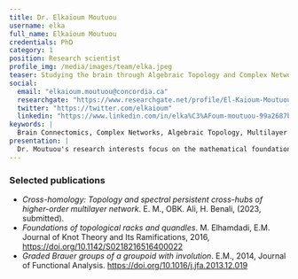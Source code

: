 ```yaml
---
title: Dr. Elkaïoum Moutuou
username: elka
full_name: Elkaïoum Moutuou
credentials: PhD
category: 1
position: Research scientist
profile_img: /media/images/team/elka.jpeg
teaser: Studying the brain through Algebraic Topology and Complex Networks.
social:
  email: "elkaioum.moutuou@concordia.ca"
  researchgate: "https://www.researchgate.net/profile/El-Kaioum-Moutuou"
  twitter: "https://twitter.com/elkaioum"
  linkedin: "https://www.linkedin.com/in/elka%C3%AFoum-moutuou-99a2687b/"
keywords: |
  Brain Connectomics, Complex Networks, Algebraic Topology, Multilayer Networks, Persistent Homology, Spectral Theory, Information Theory
presentation: |
  Dr. Moutuou's research interests focus on the mathematical foundations of Network Neuroscience. He has used concepts from Algebraic Topology, Spectral Theory, and Complex Systems to develop a novel mathematical framework and computational tools for analysing the topology and dynamics of the anatomo-functional networks of the human brain activities. 
---
```



### Selected publications

- _Cross-homology: Topology and spectral persistent cross-hubs of higher-order multilayer network_. E. M., OBK. Ali, H. Benali, (2023, submitted).
- _Foundations of topological racks and quandles_. M. Elhamdadi, E.M. Journal of Knot Theory and Its Ramifications, 2016, https://doi.org/10.1142/S0218216516400022
- _Graded Brauer groups of a groupoid with involution_. E.M., 2014, Journal of Functional Analysis. https://doi.org/10.1016/j.jfa.2013.12.019

 


